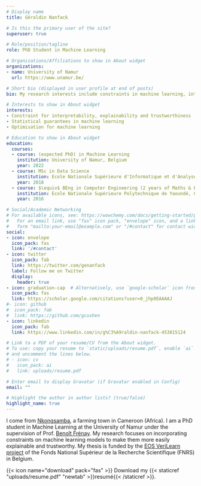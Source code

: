 ```yaml
---
# Display name
title: Géraldin Nanfack

# Is this the primary user of the site?
superuser: true

# Role/position/tagline
role: PhD Student in Machine Learning

# Organizations/Affiliations to show in About widget
organizations:
- name: University of Namur
  url: https://www.unamur.be/

# Short bio (displayed in user profile at end of posts)
bio: My research interests include constraints in machine learning, interpretability and trustworthiness.

# Interests to show in About widget
interests:
- Constraint for interpretability, explainability and trustworthiness
- Statistical guarantees in machine learning
- Optimisation for machine learning

# Education to show in About widget
education:
  courses:
  - course: (expected PhD) in Machine Learning
    institution: University of Namur, Belgium
    year: 2022
  - course: MSc in Data Science
    institution: Ecole Nationale Supérieure d'Informatique et d'Analyse des Systèmes, Morocco
    year: 2018
  - course: $\equiv$ BEng in Computer Engineering (2 years of Maths & Physics  + 1 year of Computer Engineering)
    institution: Ecole Nationale Supérieure Polytechnique de Yaoundé, Cameroon
    year: 2016

# Social/Academic Networking
# For available icons, see: https://wowchemy.com/docs/getting-started/page-builder/#icons
#   For an email link, use "fas" icon pack, "envelope" icon, and a link in the
#   form "mailto:your-email@example.com" or "/#contact" for contact widget.
social:
- icon: envelope
  icon_pack: fas
  link: '/#contact'
- icon: twitter
  icon_pack: fab
  link: https://twitter.com/genanfack
  label: Follow me on Twitter
  display:
    header: true
- icon: graduation-cap  # Alternatively, use `google-scholar` icon from `ai` icon pack
  icon_pack: fas
  link: https://scholar.google.com/citations?user=0_jhp0EAAAAJ
#- icon: github
#  icon_pack: fab
#  link: https://github.com/gcushen
- icon: linkedin
  icon_pack: fab
  link: https://www.linkedin.com/in/g%C3%A9raldin-nanfack-453815124

# Link to a PDF of your resume/CV from the About widget.
# To use: copy your resume to `static/uploads/resume.pdf`, enable `ai` icons in `params.toml`,
# and uncomment the lines below.  
# - icon: cv
#   icon_pack: ai
#   link: uploads/resume.pdf

# Enter email to display Gravatar (if Gravatar enabled in Config)
email: ""

# Highlight the author in author lists? (true/false)
highlight_name: true
---
```

I come from [Nkongsamba](https://www.google.com/maps/place/Nkongsamba,+Cameroun/@4.9641452,9.8994963,13z/data=!3m1!4b1!4m5!3m4!1s0x10607f97e36efd31:0x745727d9ce5a9d76!8m2!3d4.9741169!4d9.9353318), a farming town in Cameroon (Africa). 
I am a PhD student in Machine Learning at the University of Namur under the supervision of Prof. [Benoît Frénay](https://directory.unamur.be/staff/bfrenay). My research focuses on incorporating constraints on machine learning models to make them more easily explainable and trustworthy. My thesis is funded by the [EOS VeriLearn project](https://eos.cs.kuleuven.be/content/home) of the Fonds National Supérieur de la Recherche Scientifique (FNRS) in Belgium. 


{{< icon name="download" pack="fas" >}} Download my {{< staticref "uploads/resume.pdf" "newtab" >}}resumé{{< /staticref >}}.
